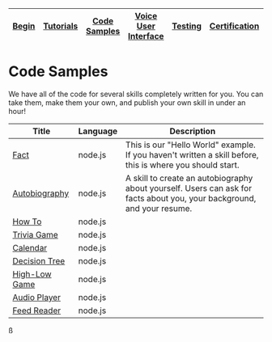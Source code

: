 | [Begin](https://github.com/jeffblankenburg/alexa) | [Tutorials](https://github.com/jeffblankenburg/alexa/tree/master/tutorials) | [Code Samples](https://github.com/jeffblankenburg/alexa/tree/master/code_samples) | [Voice User Interface](https://github.com/jeffblankenburg/alexa/tree/master/voice_user_interface) | [Testing](https://github.com/jeffblankenburg/alexa/tree/master/testing) | [Certification](https://github.com/jeffblankenburg/alexa/tree/master/certification) | [Analytics](https://github.com/jeffblankenburg/alexa/tree/master/analytics) |
|---------|-------------|----------------|------------------------|-----------|-----------------|-------------|

# Code Samples

We have all of the code for several skills completely written for you.  You can take them, make them your own, and publish your own skill in under an hour!

| Title               | Language | Description |
|---------------------|----------|-------------|
| [Fact ](https://github.com/alexa/skill-sample-nodejs-fact)| node.js | This is our "Hello World" example.  If you haven't written a skill before, this is where you should start. |
| [Autobiography](https://github.com/jeffblankenburg/alexa/tree/master/samples/biography) | node.js | A skill to create an autobiography about yourself.  Users can ask for facts about you, your background, and your resume. |
| [How To](https://github.com/alexa/skill-sample-nodejs-howto) | node.js ||
| [Trivia Game](https://github.com/alexa/skill-sample-nodejs-trivia) | node.js ||
| [Calendar](https://github.com/alexa/skill-sample-nodejs-calendar-reader) | node.js ||
| [Decision Tree](https://github.com/alexa/skill-sample-nodejs-decision-tree) | node.js ||
| [High-Low Game](https://github.com/alexa/skill-sample-nodejs-highlowgame) | node.js ||
| [Audio Player](https://github.com/alexa/skill-sample-nodejs-audio-player) | node.js ||
| [Feed Reader](https://github.com/alexa/skill-sample-nodejs-feed) | node.js ||
ß
<!-- * [Fact Skill (node.js)] - This is our "Hello World" example.  If you haven't written a skill before, this is where you should start.
* [Autobiography Skill (node.js)](https://github.com/jeffblankenburg/alexa/tree/master/samples/biography) - A skill to create an autobiography about yourself.  Users can ask for facts about you, your background, and your resume.
* [How To Skill (node.js)](https://github.com/alexa/skill-sample-nodejs-howto)
* [Trivia Skill (node.js)](https://github.com/alexa/skill-sample-nodejs-trivia)
* [Calendar Reader Skill (node.js)](https://github.com/alexa/skill-sample-nodejs-calendar-reader)
* [Decision Tree Skill (node.js)](https://github.com/alexa/skill-sample-nodejs-decision-tree)
* [High Low Game Skill (node.js)](https://github.com/alexa/skill-sample-nodejs-highlowgame)
* [Audio Player Skill (node.js)](https://github.com/alexa/skill-sample-nodejs-audio-player)
* [RSS Feed Skill (node.js)](https://github.com/alexa/skill-sample-nodejs-feed) -->